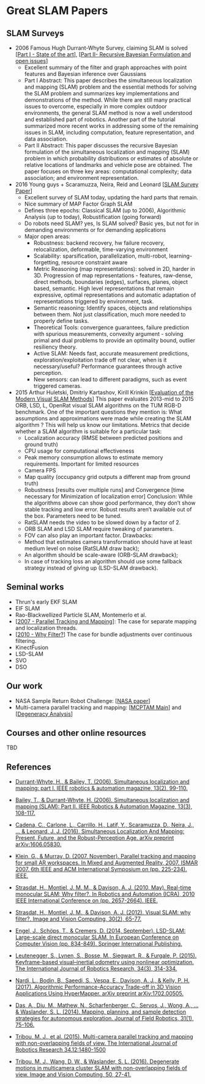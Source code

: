# Great SLAM Papers

## SLAM Surveys
* 2006 Famous Hugh Durrant-Whyte Survey, claiming SLAM is solved [[Part I - State of the art][DurrantBailey2006]], [[Part II- Recursive Bayesian Formulation and open issues][BaileyDurrant2006]]
    * Excellent summary of the filter and graph approaches with point features and Bayesian inference over Gaussians
    * Part I Abstract: This paper describes the simultaneous localization and mapping (SLAM) problem and the essential methods for solving the SLAM problem and summarizes key implementations and demonstrations of the method. While there are still many practical issues to overcome, especially in more complex outdoor environments, the general SLAM method is now a well understood and established part of robotics. Another part of the tutorial summarized more recent works in addressing some of the remaining issues in SLAM, including computation, feature representation, and data association.
    * Part II Abstract: This paper discusses the recursive Bayesian formulation of the simultaneous localization and mapping (SLAM) problem in which probability distributions or estimates of absolute or relative locations of landmarks and vehicle pose are obtained. The paper focuses on three key areas: computational complexity; data association; and environment representation.
* 2016 Young guys + Scaramuzza, Neira, Reid and Leonard [[SLAM Survey Paper][CadenaEtAl2016]]
    * Excellent survey of SLAM today, updating the hard parts that remain.
    * Nice summary of MAP Factor Graph SLAM
    * Defines three epochs: Classical SLAM (up to 2006), Algorithmic Analysis (up to today), Robustification (going forward)
    * Do robots need SLAM? yes, Is SLAM solved? Basic yes, but not for in demanding environments or for demanding applications
    * Major open areas:
        * Robustness: backend recovery, hw failure recovery, relocalization, deformable, time-varying environment
        * Scalability: sparsification, parallelization, multi-robot, learning-forgetting, resource constraint aware
        * Metric Reasoning (map representations): solved in 2D, harder in 3D.  Progression of map representations - features, raw-dense, direct methods, boundaries (edges), surfaces, planes, object based, semantic.  High level representations that remain expressive, optimal representations and automatic adaptation of representations triggered by environment, task.
        * Semantic reasoning: Identify spaces, objects and relationships between them.  Not just classification, much more needed to properly define tasks.
        * Theoretical Tools: convergence guarantees, failure prediction with spurious measurements, convexity argument - solving primal and dual problems to provide an optimality bound, outlier resiliency theory.
        * Active SLAM: Needs fast, accurate measurement predictions, exploration/exploitation trade off not clear, when is it necessary/useful? Performance guarantees through active perception.
        * New sensors: can lead to different paradigms, such as event triggered cameras.
* 2015 Arthur Huletski, Dmitriy Kartashov, Kirill Krinkin [[Evaluation of the Modern Visual SLAM Methods][HuletskiEtAl2015]]
    This paper evaluates 2013-mid to 2015 ORB, LSD, L, OpenRat visual SLAM algorithms on the TUM RGB-D benchmark. One of the important questions they mention is: What assumptions and approximations were made while creating the SLAM algorithm ? This will help us know our limitations.
    Metrics that decide whether a SLAM algorithm is suitable for a particular task:
    * Localization accuracy (RMSE between predicted positions and ground truth)
    * CPU usage for computational effectiveness
    * Peak memory consumption allows to estimate memory requirements. Important for limited resources
    * Camera FPS
    * Map quality (occupancy grid outputs a different map from ground truth)
    * Robustness [results over multiple runs] and Convergence [time necessary for Minimization of localization error]
    Conclusion: While the algorithms above can show good performance, they don’t show stable tracking and low error. Robust results aren’t available out of the box. Parameters need to be tuned.
    * RatSLAM needs the video to be slowed down by a factor of 2.
    * ORB SLAM and LSD SLAM require tweaking of parameters.
    * FOV can also play an important factor.
    Drawbacks:
    * Method that estimates camera transformation should have at least medium level on noise (RatSLAM draw­ back);
    * An algorithm should be scale-aware (ORB-SLAM drawback);
    * In case of tracking loss an algorithm should use some fallback strategy instead of giving up (LSD-SLAM drawback).

## Seminal works

* Thrun's early EKF SLAM
* EIF SLAM
* Rao-Blackwellized Particle SLAM, Montemerlo et al.
* [[2007 - Parallel Tracking and Mapping][KleinMurray2007]]: The case for separate mapping and localization threads.
* [[2010 - Why Filter?][StrasdatEtAl2010]] The case for bundle adjustments over continuous filtering.
* KinectFusion
* LSD-SLAM
* SVO
* DSO

## Our work

* NASA Sample Return Robot Challenge: [[NASA paper][DasEtAl2014]] 
* Multi-camera parallel tracking and mapping: [[MCPTAM Main][TribouEtAl2015]] and [[Degeneracy Analysis][TribouEtAl2016]]

## Courses and other online resources

TBD

## References

- [Durrant-Whyte, H., & Bailey, T. (2006). Simultaneous localization and
  mapping: part I. IEEE robotics & automation magazine, 13(2),
  99-110.][DurrantBailey2006]

- [Bailey, T., & Durrant-Whyte, H. (2006). Simultaneous localization and
  mapping (SLAM): Part II. IEEE Robotics & Automation Magazine, 13(3),
  108-117.][BaileyDurrant2006]

- [Cadena, C., Carlone, L., Carrillo, H., Latif, Y., Scaramuzza, D., Neira, J.,
  ... & Leonard, J. J.  (2016). Simultaneous Localization And Mapping: Present,
  Future, and the Robust-Perception Age.  arXiv preprint
  arXiv:1606.05830.][CadenaEtAl2016]

- [Klein, G., & Murray, D. (2007, November). Parallel tracking and mapping for
  small AR workspaces.  In Mixed and Augmented Reality, 2007. ISMAR 2007. 6th
  IEEE and ACM International Symposium on (pp. 225-234).
  IEEE.][KleinMurray2007]

- [Strasdat, H., Montiel, J. M. M., & Davison, A. J. (2010, May). Real-time
  monocular SLAM: Why filter?. In Robotics and Automation (ICRA), 2010 IEEE
  International Conference on (pp. 2657-2664). IEEE.][StrasdatEtAl2010]

- [Strasdat, H., Montiel, J. M., & Davison, A. J. (2012). Visual SLAM: why
  filter?. Image and Vision Computing, 30(2), 65-77.][StrasdatEtAl2012]

- [Engel, J., Schöps, T., & Cremers, D. (2014, September). LSD-SLAM:
  Large-scale direct monocular SLAM. In European Conference on Computer Vision
  (pp. 834-849). Springer International Publishing.][EngelEtAl2014]

- [Leutenegger, S., Lynen, S., Bosse, M., Siegwart, R., & Furgale, P. (2015).
  Keyframe-based visual–inertial odometry using nonlinear optimization. The
  International Journal of Robotics Research, 34(3), 314-334.][LuteneggerEtAl2015]

- [Nardi, L., Bodin, B., Saeedi, S., Vespa, E., Davison, A. J., & Kelly, P. H.
  (2017). Algorithmic Performance-Accuracy Trade-off in 3D Vision Applications
  Using HyperMapper. arXiv preprint arXiv:1702.00505.][NardiEtAl2017]

- [Das, A., Diu, M., Mathew, N., Scharfenberger, C., Servos, J., Wong, A., ... 
   & Waslander, S. L. (2014). Mapping, planning, and sample detection strategies 
   for autonomous exploration. Journal of Field Robotics, 31(1), 75-106.][DasEtAl2014]

- [Tribou, M. J., et al. (2015). Multi-camera parallel tracking and mapping with
  non-overlapping fields of view. The International Journal of Robotics Research 34.12:1480-1500][TribouEtAl2015]

- [Tribou, M. J., Wang, D. W., & Waslander, S. L. (2016). Degenerate motions in
  multicamera cluster SLAM with non-overlapping fields of view. Image and Vision Computing, 50, 27-41.][TribouEtAl2016]

[DurrantBailey2006]: https://people.eecs.berkeley.edu/~pabbeel/cs287-fa09/readings/Durrant-Whyte_Bailey_SLAM-tutorial-I.pdf
[BaileyDurrant2006]: http://www-personal.acfr.usyd.edu.au/tbailey/papers/slamtute2.pdf
[KleinMurray2007]: http://www.robots.ox.ac.uk/~gk/publications/KleinMurray2007ISMAR.pdf
[GrisettiEtAl2010]: http://www2.informatik.uni-freiburg.de/~stachnis/pdf/grisetti10titsmag.pdf
[StrasdatEtAl2010]: https://www.doc.ic.ac.uk/~ajd/Publications/strasdat_etal_icra2010.pdf
[StrasdatEtAl2012]: https://www.doc.ic.ac.uk/~ajd/Publications/strasdat_etal_ivc2012.pdf
[EngelEtAl2014]: https://vision.in.tum.de/_media/spezial/bib/engel14eccv.pdf
[HuletskiEtAl2015]: http://ieeexplore.ieee.org/document/7382963/
[LuteneggerEtAl2015]: http://www.roboticsproceedings.org/rss09/p37.pdf
[CadenaEtAl2016]: http://www.arxiv.org/pdf/1606.05830v2.pdf
[NardiEtAl2017]: https://arxiv.org/pdf/1702.00505.pdf
[DasEtAl2014]: http://onlinelibrary.wiley.com/doi/10.1002/rob.21490/full 
[TribouEtAl2015]: http://journals.sagepub.com/doi/abs/10.1177/0278364915571429
[TribouEtAl2016]: http://www.sciencedirect.com/science/article/pii/S0262885616300038
